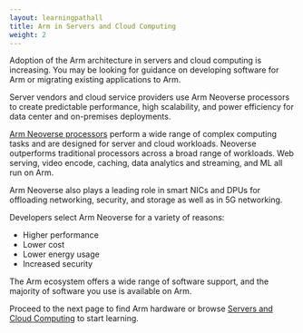 ```yaml
---
layout: learningpathall
title: Arm in Servers and Cloud Computing
weight: 2
---
```


Adoption of the Arm architecture in servers and cloud computing is increasing. You may be looking for guidance on developing software for Arm or migrating existing applications to Arm. 

Server vendors and cloud service providers use Arm Neoverse processors to create predictable performance, high scalability, and power efficiency for data center and on-premises deployments.

[Arm Neoverse processors](https://www.arm.com/markets/computing-infrastructure/cloud-computing) perform a wide range of complex computing tasks and are designed for server and cloud workloads. Neoverse outperforms traditional processors across a broad range of workloads. Web serving, video encode, caching, data analytics and streaming, and ML all run on Arm.

Arm Neoverse also plays a leading role in smart NICs and DPUs for offloading networking, security, and storage as well as in 5G networking.

Developers select Arm Neoverse for a variety of reasons:
- Higher performance
- Lower cost
- Lower energy usage
- Increased security

The Arm ecosystem offers a wide range of software support, and the majority of software you use is available on Arm. 

Proceed to the next page to find Arm hardware or browse [Servers and Cloud Computing](/learning-paths/servers-and-cloud-computing/) to start learning.


